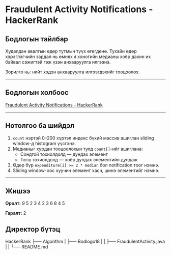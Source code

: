 # Fraudulent Activity Notifications - HackerRank

## Бодлогын тайлбар

Худалдан авалтын өдөр тутмын түүх өгөгдөнө. Тухайн өдөр хэрэглэгчийн зардал нь өмнөх `d` хоногийн медианы хоёр дахин их байвал сэжигтэй гэж үзэн анхааруулга илгээнэ.

Зорилго нь: нийт хэдэн анхааруулга илгээгдэхийг тооцоолох.

---

## Бодлогын холбоос

[Fraudulent Activity Notifications - HackerRank](https://www.hackerrank.com/challenges/fraudulent-activity-notifications/)

---

## Нотолгоо ба шийдэл

1. `count` нэртэй 0–200 хүртэл индекс бүхий массив ашиглан sliding window-д histogram үүсгэнэ.
2. Медианыг хурдан тооцоолохын тулд `count[]`-ийг ашиглана:
   - Сондгой тохиолдолд — дундах элемент
   - Тэгш тохиолдолд — хоёр дундах элементийн дундаж
3. Өдөр бүр `expenditure[i] >= 2 * median` бол notification тоог нэмнэ.
4. Sliding window-оос хуучин элемент хасч, шинэ элементийг нэмнэ.

---

## Жишээ

**Оролт:**
9 5
2 3 4 2 3 6 8 4 5

**Гаралт:**
2

## Директор бүтэц

HackerRank
├── Algorithm
| ├── Bodlogo18
| | ├── FraudulentActivity.java
| | └── README.md
